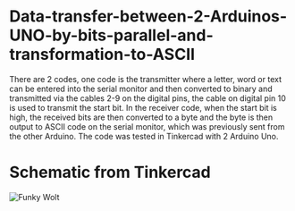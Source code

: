 # Data-transfer-between-2-Arduinos-UNO-by-bits-parallel-and-transformation-to-ASCII

There are 2 codes, one code is the transmitter where a letter, word or text can be entered into the serial monitor and then converted to binary and transmitted via the cables 2-9 on the digital pins, the cable on digital pin 10 is used to transmit the start bit. In the receiver code, when the start bit is high, the received bits are then converted to a byte and the byte is then output to ASCII code on the serial monitor, which was previously sent from the other Arduino. The code was tested in Tinkercad with 2 Arduino Uno.

# Schematic from Tinkercad
![Funky Wolt](https://github.com/DmitrijP1402/Data-transfer-between-2-Arduinos-UNO-Mega-2560-by-bits-parallel-and-transformation-to-ASCII/assets/118051854/dbc3631d-b1a1-49e5-a313-9986f7d543d0)

